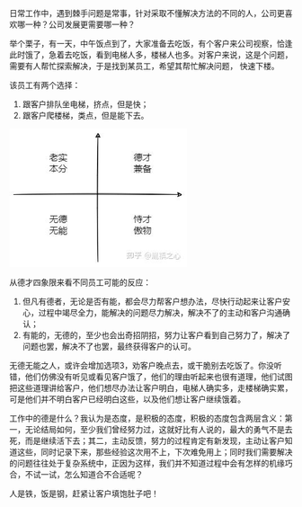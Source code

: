 日常工作中，遇到棘手问题是常事，针对采取不懂解决方法的不同的人，公司更喜欢哪一种？公司发展更需要哪一种？

举个栗子，有一天，中午饭点到了，大家准备去吃饭，有个客户来公司视察，恰逢此时饿了，急着去吃饭，看到电梯人多，楼梯人也多。对客户来说，这是个问题，需要有人帮忙探索解决，于是找到某员工，希望其帮忙解决问题， 快速下楼。

该员工有两个选择：

1.  跟客户排队坐电梯，挤点，但是快；
2.  跟客户爬楼梯，类点，但是能下去。

![](img/v2-fc6661924c84848b1ee690148252d676_b.jpg)

从德才四象限来看不同员工可能的反应：

1.  但凡有德者，无论是否有能，都会尽力帮客户想办法，尽快行动起来让客户安心，过程中竭尽全力，能解决的问题尽力解决，解决不了的主动和客户沟通确认；
2.  有能的，无德的，至少也会出奇招阴招，努力让客户看到自己努力了，解决了问题也罢，解决不了也罢，最终获得客户的认可。

无德无能之人，或许会增加选项3，劝客户晚点去，或干脆别去吃饭了。你没听错，他们仿佛没有听见或看见客户饿了，他们的理由听起来也很有道理，他们试图把这些道理讲给客户，他们想尽办法让客户明白，电梯人确实多，走楼梯确实累，可是他们并不明白客户已经明白这些，以及他们想让客户继续饿着。

工作中的德是什么？我认为是态度，是积极的态度，积极的态度包含两层含义：第一，无论结局如何，至少我们曾经努力过，这就好比有人说的，最大的勇气不是去死，而是继续活下去；其二，主动反馈，努力的过程肯定有新发现，主动让客户知道这些，同时记录下来，那些经验这次用不上，下次难免用上；同时我们需要解决的问题往往处于复杂系统中，正因为这样，我们并不知道过程中会有怎样的机缘巧合，不试一试，怎么知道合不合适呢？

人是铁，饭是钢，赶紧让客户填饱肚子吧！